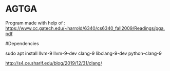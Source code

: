 # AGTGA

Program made with help of :
https://www.cc.gatech.edu/~harrold/6340/cs6340_fall2009/Readings/pga.pdf

#Dependencies

sudo apt install llvm-9 llvm-9-dev clang-9 libclang-9-dev python-clang-9

http://s4.ce.sharif.edu/blog/2019/12/31/clang/
